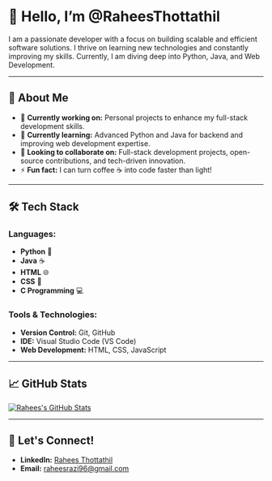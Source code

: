 # 👋 Hello, I’m @RaheesThottathil

I am a passionate developer with a focus on building scalable and efficient software solutions. I thrive on learning new technologies and constantly improving my skills. Currently, I am diving deep into Python, Java, and Web Development.

---

## 🚀 About Me

- 🔭 **Currently working on:** Personal projects to enhance my full-stack development skills.
- 🌱 **Currently learning:** Advanced Python and Java for backend and improving web development expertise.
- 👯 **Looking to collaborate on:** Full-stack development projects, open-source contributions, and tech-driven innovation.
- ⚡ **Fun fact:** I can turn coffee ☕ into code faster than light!

---

## 🛠️ Tech Stack

### Languages:
- **Python** 🐍
- **Java** ☕
- **HTML** 🌐
- **CSS** 🎨
- **C Programming** 💻

### Tools & Technologies:
- **Version Control:** Git, GitHub
- **IDE:** Visual Studio Code (VS Code)
- **Web Development:** HTML, CSS, JavaScript

---

## 📈 GitHub Stats

[![Rahees's GitHub Stats](https://github-readme-stats.vercel.app/api?username=RaheesThottathil&show_icons=true&theme=github)](https://github.com/RaheesThottathil)

---

## 🌟 Let's Connect!

- **LinkedIn:** [Rahees Thottathil](https://www.linkedin.com/in/rahees-thottathil-6559b3352)
- **Email:** [raheesrazi96@gmail.com](mailto:raheesrazi96@gmail.com)

